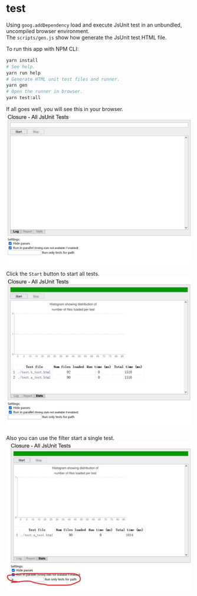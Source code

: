 # test
Using `goog.addDependency` load and execute JsUnit test in an unbundled, uncompiled browser environment.  
The `scripts/gen.js` show how generate the JsUnit test HTML file.  

To run this app with NPM CLI:  
```sh
yarn install
# See help.
yarn run help
# Generate HTML unit test files and runner.
yarn gen
# Open the runner in browser.
yarn test:all
```

If all goes well, you will see this in your browser.   
<img src='./.README/1.jpg' width=600>

Click the `Start` button to start all tests.  
<img src='./.README/2.jpg' width=600>

Also you can use the filter start a single test.  
<img src='./.README/3.jpg' width=600>
